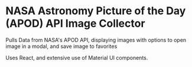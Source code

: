 # NASA Astronomy Picture of the Day (APOD) API Image Collector 


Pulls Data from NASA's APOD API, displaying images with options to open image in a modal, and save image to favorites

Uses React, and extensive use of Material UI components. 


